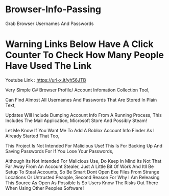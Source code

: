 # Browser-Info-Passing
Grab Browser Usernames And Passwords

# Warning Links Below Have A Click Counter To Check How Many People Have Used The Link

Youtube Link :  https://url-x.it/yh56JTB


Very Simple C# Browser Profile/ Account Infomation Collection Tool,

Can Find Almost All Usernames And Passwords That Are Stored In Plain Text,

Updates Will Include Dumping Account Info From A Running Process, This Includes The Mail Application, Microsoft Store And Possibly Steam!

Let Me Know If You Want Me To Add A Roblox Account Info Finder As I Already Started That Too,

This Project Is Not Intended For Malicious Use! This Is For Backing Up And Saving Passwords For If You Lose Your Passwords,

Although Its Not Intended For Malicious Use, Do Keep In Mind Its Not That Far Away From An Account Stealer, Just A Little Bit Of Work And Itll Be Setup To Steal Accounts,
So Be Smart Dont Open Exe Files From Strange Locations Or Untrusted Peaople, Second Reason For Why I Am Releasing This Source As Open As Possible Is So Users Know The Risks Out There When Using Other Peoples Software!
